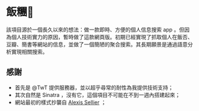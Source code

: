 # 飯糰🍙

該項目源於一個長久以來的想法：做一款即時、方便的個人信息搜索 app 。但因為個人技術實力的原因，暫時做了這款網頁版。初期已經實現了抓取個人在飯否、豆瓣、簡書等網站的信息，並做了一個簡陋的聚合搜索。其長期願景是通過語意分析實現相關搜索。


## 感謝

- 首先是 @TwT 提供服務器，並以超乎尋常的耐性為我提供技術支持；
- 其次自然是 Sinatra ，沒有它，這個項目不可能在不到一週內搭建起來；
- 網站最初的樣式抄襲自 [Alexis Sellier](http://cloudhead.io/) ；